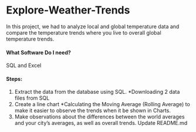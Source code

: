 # Explore-Weather-Trends
In this project, we had to analyze local and global temperature data and compare the temperature trends where you live to overall global temperature trends.
#### What Software Do I need?
SQL and Excel

#### Steps:
1. Extract the data from the database using SQL.
*Downloading 2 data files from SQL 
2. Create a line chart
*Calculating the Moving Average (Rolling Average) to make it easier to observe the trends when it be shown in Charts.
3. Make observations about the differences between the world averages and your city’s averages, as well as overall trends.
Update README.md
